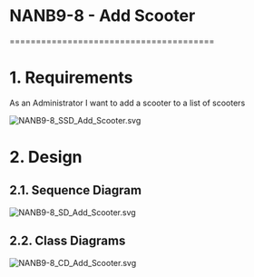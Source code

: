 # NANB9-8 - Add Scooter
 =======================================

# 1. Requirements

As an Administrator I want to add a scooter to a list of scooters

![NANB9-8_SSD_Add_Scooter.svg](NANB9-8_SSD_Add_Scooter.svg)

# 2. Design

## 2.1. Sequence Diagram

![NANB9-8_SD_Add_Scooter.svg](NANB9-8_SD_Add_Scooter.svg)

## 2.2. Class Diagrams

![NANB9-8_CD_Add_Scooter.svg](NANB9-8_CD_Add_Scooter.svg)
